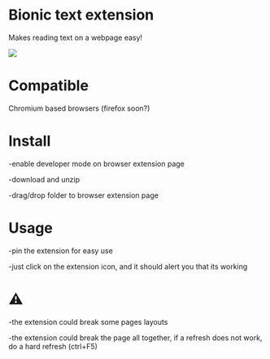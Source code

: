 # Bionic text extension

Makes reading text on a webpage easy!

![](https://i.redd.it/vdqim71up5ma1.jpg)

# Compatible

Chromium based browsers (firefox soon?)

# Install

-enable developer mode on browser extension page

-download and unzip

-drag/drop folder to browser extension page

# Usage

-pin the extension for easy use

-just click on the extension icon, and it should alert you that its working

# ⚠

-the extension could break some pages layouts

-the extension could break the page all together, if a refresh does not work, do a hard refresh (ctrl+F5)
